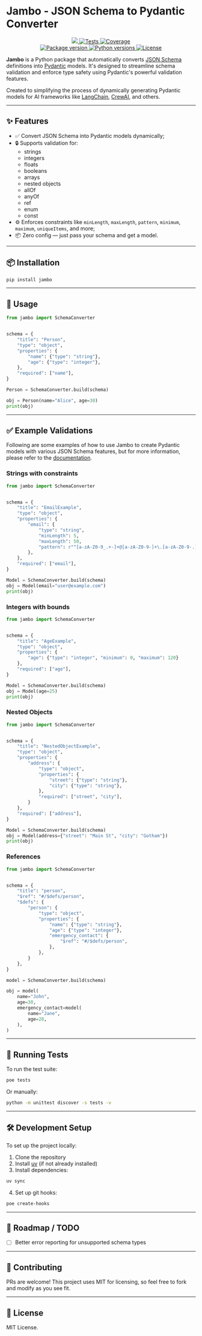 # Jambo - JSON Schema to Pydantic Converter

<p align="center">
<a href="https://github.com/HideyoshiNakazone/jambo" target="_blank">
 <img src="https://img.shields.io/github/last-commit/HideyoshiNakazone/jambo.svg">
 <img src="https://github.com/HideyoshiNakazone/jambo/actions/workflows/build.yml/badge.svg" alt="Tests">
</a>
<a href="https://codecov.io/gh/HideyoshiNakazone/jambo" target="_blank">
    <img src="https://codecov.io/gh/HideyoshiNakazone/jambo/branch/main/graph/badge.svg" alt="Coverage">
</a>
<br />
<a href="https://pypi.org/project/jambo" target="_blank">
    <img src="https://badge.fury.io/py/jambo.svg" alt="Package version">
</a>
<a href="https://github.com/HideyoshiNakazone/jambo" target="_blank">
    <img src="https://img.shields.io/pypi/pyversions/jambo.svg" alt="Python versions">
    <img src="https://img.shields.io/github/license/HideyoshiNakazone/jambo.svg" alt="License">
</a>
</p>

**Jambo** is a Python package that automatically converts [JSON Schema](https://json-schema.org/) definitions into [Pydantic](https://docs.pydantic.dev/) models. 
It's designed to streamline schema validation and enforce type safety using Pydantic's powerful validation features.

Created to simplifying the process of dynamically generating Pydantic models for AI frameworks like [LangChain](https://www.langchain.com/), [CrewAI](https://www.crewai.com/), and others.

---

## ✨ Features

- ✅ Convert JSON Schema into Pydantic models dynamically;
- 🔒 Supports validation for:
    - strings
    - integers
    - floats
    - booleans
    - arrays
    - nested objects
    - allOf
    - anyOf
    - ref
    - enum
    - const
- ⚙️ Enforces constraints like `minLength`, `maxLength`, `pattern`, `minimum`, `maximum`, `uniqueItems`, and more;
- 📦 Zero config — just pass your schema and get a model.

---

## 📦 Installation

```bash
pip install jambo
```

---

## 🚀 Usage

```python
from jambo import SchemaConverter


schema = {
    "title": "Person",
    "type": "object",
    "properties": {
        "name": {"type": "string"},
        "age": {"type": "integer"},
    },
    "required": ["name"],
}

Person = SchemaConverter.build(schema)

obj = Person(name="Alice", age=30)
print(obj)
```

---

## ✅ Example Validations

Following are some examples of how to use Jambo to create Pydantic models with various JSON Schema features, but for more information, please refer to the [documentation](https://jambo.readthedocs.io/).

### Strings with constraints

```python
from jambo import SchemaConverter


schema = {
    "title": "EmailExample",
    "type": "object",
    "properties": {
        "email": {
            "type": "string",
            "minLength": 5,
            "maxLength": 50,
            "pattern": r"^[a-zA-Z0-9_.+-]+@[a-zA-Z0-9-]+\.[a-zA-Z0-9-.]+$",
        },
    },
    "required": ["email"],
}

Model = SchemaConverter.build(schema)
obj = Model(email="user@example.com")
print(obj)
```

### Integers with bounds

```python
from jambo import SchemaConverter


schema = {
    "title": "AgeExample",
    "type": "object",
    "properties": {
        "age": {"type": "integer", "minimum": 0, "maximum": 120}
    },
    "required": ["age"],
}

Model = SchemaConverter.build(schema)
obj = Model(age=25)
print(obj)
```

### Nested Objects

```python
from jambo import SchemaConverter


schema = {
    "title": "NestedObjectExample",
    "type": "object",
    "properties": {
        "address": {
            "type": "object",
            "properties": {
                "street": {"type": "string"},
                "city": {"type": "string"},
            },
            "required": ["street", "city"],
        }
    },
    "required": ["address"],
}

Model = SchemaConverter.build(schema)
obj = Model(address={"street": "Main St", "city": "Gotham"})
print(obj)
```

### References

```python
from jambo import SchemaConverter


schema = {
    "title": "person",
    "$ref": "#/$defs/person",
    "$defs": {
        "person": {
            "type": "object",
            "properties": {
                "name": {"type": "string"},
                "age": {"type": "integer"},
                "emergency_contact": {
                    "$ref": "#/$defs/person",
                },
            },
        }
    },
}

model = SchemaConverter.build(schema)

obj = model(
    name="John",
    age=30,
    emergency_contact=model(
        name="Jane",
        age=28,
    ),
)
```

---

## 🧪 Running Tests

To run the test suite:

```bash
poe tests
```

Or manually:

```bash
python -m unittest discover -s tests -v
```

---

## 🛠 Development Setup

To set up the project locally:

1. Clone the repository
2. Install [uv](https://github.com/astral-sh/uv) (if not already installed)
3. Install dependencies:

```bash
uv sync
```

4. Set up git hooks:

```bash
poe create-hooks
```

---

## 📌 Roadmap / TODO

- [ ] Better error reporting for unsupported schema types

---

## 🤝 Contributing

PRs are welcome! This project uses MIT for licensing, so feel free to fork and modify as you see fit.

---

## 🧾 License

MIT License.